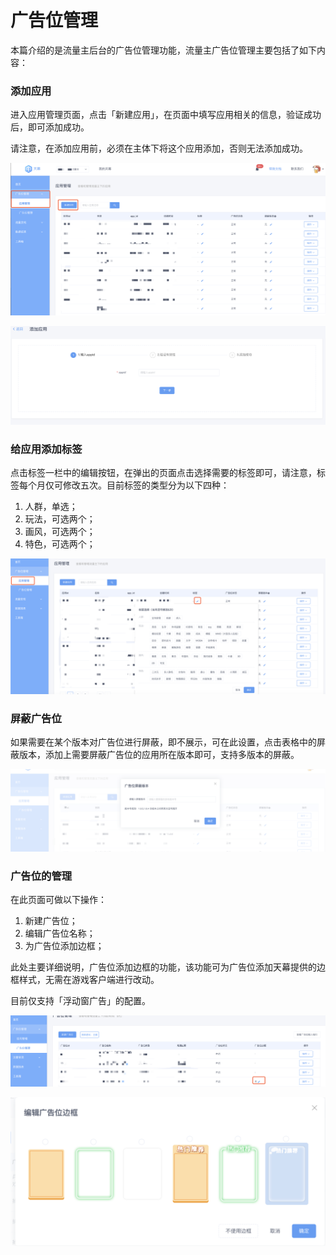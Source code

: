 # 广告位管理

本篇介绍的是流量主后台的广告位管理功能，流量主广告位管理主要包括了如下内容：

### 添加应用

进入应用管理页面，点击「新建应用」，在页面中填写应用相关的信息，验证成功后，即可添加成功。

请注意，在添加应用前，必须在主体下将这个应用添加，否则无法添加成功。

![](../../../.gitbook/assets/image%20%2843%29.png)

![](../../../.gitbook/assets/image%20%2829%29.png)

### 给应用添加标签

点击标签一栏中的编辑按钮，在弹出的页面点击选择需要的标签即可，请注意，标签每个月仅可修改五次。目前标签的类型分为以下四种：

1. 人群，单选；
2. 玩法，可选两个；
3. 画风，可选两个；
4. 特色，可选两个；

![](../../../.gitbook/assets/image%20%2893%29.png)

### 屏蔽广告位

如果需要在某个版本对广告位进行屏蔽，即不展示，可在此设置，点击表格中的屏蔽版本，添加上需要屏蔽广告位的应用所在版本即可，支持多版本的屏蔽。

![](../../../.gitbook/assets/image%20%2887%29.png)

### 广告位的管理

在此页面可做以下操作：

1. 新建广告位；
2. 编辑广告位名称；
3. 为广告位添加边框；

此处主要详细说明，广告位添加边框的功能，该功能可为广告位添加天幕提供的边框样式，无需在游戏客户端进行改动。

目前仅支持「浮动窗广告」的配置。

![](../../../.gitbook/assets/image%20%2832%29.png)

![](../../../.gitbook/assets/image%20%2820%29.png)

